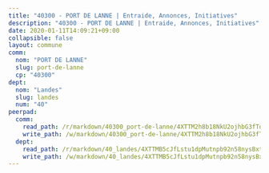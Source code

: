 ```yaml
---
title: "40300 - PORT DE LANNE | Entraide, Annonces, Initiatives"
description: "40300 - PORT DE LANNE | Entraide, Annonces, Initiatives"
date: 2020-01-11T14:09:21+09:00
collapsible: false
layout: commune
comm:
  nom: "PORT DE LANNE"
  slug: port-de-lanne
  cp: "40300"
dept:
  nom: "Landes"
  slug: landes
  num: "40"
peerpad:
  comm:
    read_path: /r/markdown/40300_port-de-lanne/4XTTM2h8b18NkU2ojhbG3fTq7dm4cNdYYv1cLH5TvvLJHgSWE
    write_path: /w/markdown/40300_port-de-lanne/4XTTM2h8b18NkU2ojhbG3fTq7dm4cNdYYv1cLH5TvvLJHgSWE-K3TgU6TU4F8cKVPDLbz6kxy9q1M3JwYSm73yUJEncDWtr34nqkAsrd4QxTwQRiTzXijjGjVdMrU8KBTMVazEGbCAM9jNLULQ3BSbFFLdhWCPKir2iU1B7dnSLFHx3pmA4H4vebuL
  dept:
    read_path: /r/markdown/40_landes/4XTTMB5cJfLstu1dpMutnpb92n58nysBxt2LvNHp8iFa2he7h
    write_path: /w/markdown/40_landes/4XTTMB5cJfLstu1dpMutnpb92n58nysBxt2LvNHp8iFa2he7h-K3TgUvrqNj5GqBsxRXbDQxXTucun7uHSVZWT5C8CgQNaESTTE4cfR63JCubPGiKkKruc9dwpRJsb8aWPbJoGCdC5JVr33cPSqpb1rkjpoPrBPEdrj3zMya2yHWSYgr5GG1nyDstK
---
```



